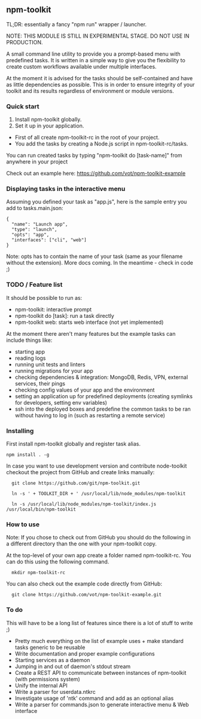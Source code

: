 ## npm-toolkit

TL;DR: essentially a fancy "npm run" wrapper / launcher.

NOTE: THIS MODULE IS STILL IN EXPERIMENTAL STAGE. DO NOT USE IN PRODUCTION.

A small command line utility to provide you a prompt-based menu with predefined tasks.
It is written in a simple way to give you the flexibility to create custom workflows available under multiple interfaces.

At the moment it is advised for the tasks should be self-contained and have as little dependencies as possible.
This is in order to ensure integrity of your toolkit and its results regardless of environment or module versions.


### Quick start
1) Install npm-toolkit globally.
2) Set it up in your application.
  * First of all create npm-toolkit-rc in the root of your project.
  * You add the tasks by creating a Node.js script in npm-toolkit-rc/tasks.

You can run created tasks by typing "npm-toolkit do [task-name]" from anywhere in your project

Check out an example here: https://github.com/vot/npm-toolkit-example


### Displaying tasks in the interactive menu
Assuming you defined your task as "app.js", here is the sample entry you add to tasks.main.json:

```
{
  "name": "Launch app",
  "type": "launch",
  "opts": "app",
  "interfaces": ["cli", "web"]
}
```

Note: opts has to contain the name of your task (same as your filename without the extension).
More docs coming. In the meantime - check in code ;)

### TODO / Feature list

It should be possible to run as:

* npm-toolkit: interactive prompt
* npm-toolkit do [task]: run a task directly
* npm-toolkit web: starts web interface (not yet implemented)


At the moment there aren't many features but the example tasks can include things like:
- starting app
- reading logs
- running unit tests and linters
- running migrations for your app
- checking dependencies & integration: MongoDB, Redis, VPN, external services, their pings
- checking config values of your app and the environment
- setting an application up for predefined deployments (creating symlinks for developers, setting env variables)
- ssh into the deployed boxes and predefine the common tasks
  to be ran without having to log in (such as restarting a remote service)


### Installing

First install npm-toolkit globally and register task alias.

```
npm install . -g
```

In case you want to use development version and contribute node-toolkit
checkout the project from GitHub and create links manually:
```
  git clone https://github.com/git/npm-toolkit.git

  ln -s ' + TOOLKIT_DIR + ' /usr/local/lib/node_modules/npm-toolkit

  ln -s /usr/local/lib/node_modules/npm-toolkit/index.js /usr/local/bin/npm-toolkit
```

### How to use

Note: If you chose to check out from GitHub you should do the following
in a different directory than the one with your npm-toolkit copy.

At the top-level of your own app create a folder named npm-toolkit-rc.
You can do this using the following command.

```
  mkdir npm-toolkit-rc
```

You can also check out the example code directly from GitHub:
```
  git clone https://github.com/vot/npm-toolkit-example.git
```

### To do

This will have to be a long list of features since there is a lot of stuff to write ;)

* Pretty much everything on the list of example uses + make standard tasks generic to be reusable
* Write documentation and proper example configurations
* Starting services as a daemon
* Jumping in and out of daemon's stdout stream
* Create a REST API to communicate between instances of npm-toolkit (with permissions system)
* Unify the internal API
* Write a parser for userdata.ntkrc
* Investigate usage of 'ntk' command and add as an optional alias
* Write a parser for commands.json to generate interactive menu & Web interface
